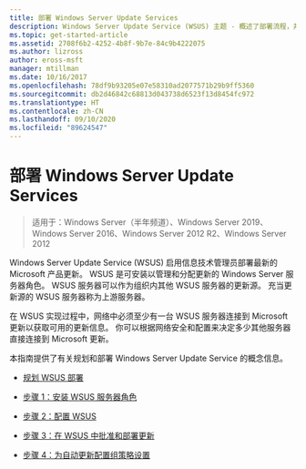 ```yaml
---
title: 部署 Windows Server Update Services
description: Windows Server Update Service (WSUS) 主题 - 概述了部署流程，并提供了完成它的四个步骤的链接
ms.topic: get-started-article
ms.assetid: 2708f6b2-4252-4b8f-9b7e-84c9b4222075
ms.author: lizross
author: eross-msft
manager: mtillman
ms.date: 10/16/2017
ms.openlocfilehash: 78df9b93205e07e58310ad2077571b29b9ff5360
ms.sourcegitcommit: db2d46842c68813d043738d6523f13d8454fc972
ms.translationtype: HT
ms.contentlocale: zh-CN
ms.lasthandoff: 09/10/2020
ms.locfileid: "89624547"
---
```

# <a name="deploy-windows-server-update-services"></a>部署 Windows Server Update Services

>适用于：Windows Server（半年频道）、Windows Server 2019、Windows Server 2016、Windows Server 2012 R2、Windows Server 2012

Windows Server Update Service (WSUS) 启用信息技术管理员部署最新的 Microsoft 产品更新。 WSUS 是可安装以管理和分配更新的 Windows Server 服务器角色。 WSUS 服务器可以作为组织内其他 WSUS 服务器的更新源。 充当更新源的 WSUS 服务器称为上游服务器。

在 WSUS 实现过程中，网络中必须至少有一台 WSUS 服务器连接到 Microsoft 更新以获取可用的更新信息。 你可以根据网络安全和配置来决定多少其他服务器直接连接到 Microsoft 更新。

本指南提供了有关规划和部署 Windows Server Update Service 的概念信息。

-   [规划 WSUS 部署](../plan/plan-your-wsus-deployment.md)

-   [步骤 1：安装 WSUS 服务器角色](1-install-the-wsus-server-role.md)

-   [步骤 2：配置 WSUS](2-configure-wsus.md)

-   [步骤 3：在 WSUS 中批准和部署更新](3-approve-and-deploy-updates-in-wsus.md)

-   [步骤 4：为自动更新配置组策略设置](4-configure-group-policy-settings-for-automatic-updates.md)
